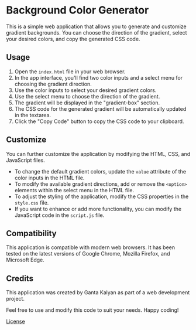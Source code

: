 
# Background Color Generator

This is a simple web application that allows you to generate and customize gradient backgrounds. You can choose the direction of the gradient, select your desired colors, and copy the generated CSS code.

## Usage

1. Open the `index.html` file in your web browser.
2. In the app interface, you'll find two color inputs and a select menu for choosing the gradient direction.
3. Use the color inputs to select your desired gradient colors.
4. Use the select menu to choose the direction of the gradient.
5. The gradient will be displayed in the "gradient-box" section.
6. The CSS code for the generated gradient will be automatically updated in the textarea.
7. Click the "Copy Code" button to copy the CSS code to your clipboard.

## Customize

You can further customize the application by modifying the HTML, CSS, and JavaScript files.

- To change the default gradient colors, update the `value` attribute of the color inputs in the HTML file.
- To modify the available gradient directions, add or remove the `<option>` elements within the select menu in the HTML file.
- To adjust the styling of the application, modify the CSS properties in the `style.css` file.
- If you want to enhance or add more functionality, you can modify the JavaScript code in the `script.js` file.

## Compatibility

This application is compatible with modern web browsers. It has been tested on the latest versions of Google Chrome, Mozilla Firefox, and Microsoft Edge.

## Credits

This application was created by Ganta Kalyan as part of a web development project.

Feel free to use and modify this code to suit your needs. Happy coding!

[License](LICENSE)
